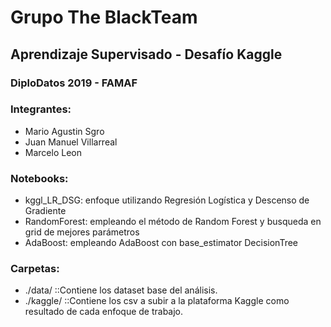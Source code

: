 # Grupo The BlackTeam #
## Aprendizaje Supervisado - Desafío Kaggle
### DiploDatos 2019 - FAMAF

### Integrantes:
* Mario Agustin Sgro
* Juan Manuel Villarreal
* Marcelo Leon

### Notebooks:
* kggl_LR_DSG: enfoque utilizando Regresión Logística y Descenso de Gradiente
* RandomForest: empleando el método de Random Forest y busqueda en grid de mejores parámetros
* AdaBoost: empleando AdaBoost con base_estimator DecisionTree

### Carpetas:
* ./data/    ::Contiene los dataset base del análisis.
* ./kaggle/  ::Contiene los csv a subir a la plataforma Kaggle como resultado de cada enfoque de trabajo.
